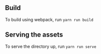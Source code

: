 ## Build

To build using webpack, run
```yarn run build```

## Serving the assets

To serve the directory up, run
`yarn run serve`
